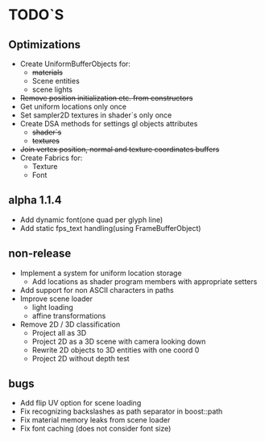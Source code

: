 # TODO`S

## Optimizations
* Create UniformBufferObjects for:
  * ~~materials~~
  * Scene entities
  * scene lights
* ~~Remove position initialization etc. from constructors~~
* Get uniform locations only once
* Set sampler2D textures in shader`s only once
* Create DSA methods for settings gl objects attributes
  * ~~shader`s~~
  * ~~textures~~
* ~~Join vertex position, normal and texture coordinates buffers~~
* Create Fabrics for:
  * Texture
  * Font

## alpha 1.1.4
* Add dynamic font(one quad per glyph line)
* Add static fps_text handling(using FrameBufferObject)

## non-release
* Implement a system for uniform location storage  
  * Add locations as shader program members with appropriate setters
* Add support for non ASCII characters in paths
* Improve scene loader
  * light loading
  * affine transformations
* Remove 2D / 3D classification
  * Project all as 3D
  * Project 2D as a 3D scene with camera looking down
  * Rewrite 2D objects to 3D entities with one coord 0
  * Project 2D without depth test

## bugs
* Add flip UV option for scene loading
* Fix recognizing backslashes as path separator in boost::path
* Fix material memory leaks from scene loader
* Fix font caching (does not consider font size)
